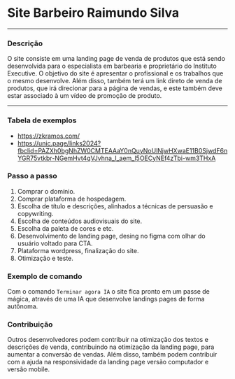 # Site Barbeiro Raimundo Silva
---

### Descrição 
O site consiste em uma landing page de venda de produtos que está sendo 
desenvolvida para o especialista em barbearia e proprietário do Instituto Executive. 
O objetivo do site é apresentar o profissional e os trabalhos que o mesmo desenvolve. 
Além disso, também terá um link direto de venda de produtos, que irá direcionar para a página
de vendas, e este também deve estar associado à um vídeo de promoção de produto. 
___

### Tabela de exemplos

- https://zkramos.com/
- https://unic.page/links2024?fbclid=PAZXh0bgNhZW0CMTEAAaY0nQuyNoUlNjwHXwaE11B0SjwdF6nYGR75vtkbr-NGemHvt4qVJvhna_I_aem_l5OECyNEf4zTbi-wm3THxA


### Passo a passo

1. Comprar o domínio.
2. Comprar plataforma de hospedagem.
3. Escolha de título e descrições, alinhados a técnicas de persuasão e copywriting.
4. Escolha de conteúdos audiovisuais do site.
5. Escolha da paleta de cores e etc.
6. Desenvolvimento de landing page, desing no figma com olhar do usuário voltado para CTA.
7. Plataforma wordpress, finalização do site.
8. Otimização e teste.


### Exemplo de comando

Com o comando `Terminar agora IA` o site fica pronto em um passe de mágica, através de uma IA que desenvolve landings pages de forma autônoma.


### Contribuição

Outros desenvolvedores podem contribuir na otimização dos textos e descrições de venda, contribuindo na otimização da landing page, para aumentar a conversão de vendas. 
Além disso, também podem contribuir com a ajuda na responsividade da landing page versão computador e versão mobile. 
